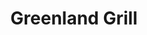 ---
layout: place
title: "Greenland Grill"
permalink: /florida/land-o-lakes/greenland-grill.html
stateAbbr: FL
stateName: Florida
cityName: Land O' Lakes
seo:
  name: "Greenland Grill"
  type: Restaurant
  links: http://www.greenlandgrill.com/
description: "Looking for sushi in Land O' Lakes, Florida? Check out Greenland Grill for a delightful Japanese dining experience. Enjoy a variety of sushi and other dishes..."
place_id: ChIJLZdBo9a7wogRK5DPSWkQwXc
photos:
  - name: >-
      places/ChIJLZdBo9a7wogRK5DPSWkQwXc/photos/AeeoHcL04QgoqHX0m2MHXkhrzKOg9dQv4VDQ6_Arhqg0AtTpWMxEqYhSMhoDXRF1Mb-Fr0hpx6JdbzpaR6rL4iZp-LH3j_jfFa8C9tUD5f1Bn2IhsWknCjUQfWGUPKBqY52J20mjkdpPZSdqCY5lE9uIBlMaTaDpitU7u00pUGNldyeH2pTvUEzF711xckeATeyfo3m0nT4F-7WOEenMGpN2jJWVJdcccLDCxrC-gQpVNWYaInlr5JqXAJhO_ESMMUgGJcQ8qUXipE3ZZMs3xl_uMspVYNim9ve2wCfHf6QDApeQH9yPTHlqgnh3IuNTLDHqjhb2r8-7eD4ljLN90F2CFEAQ9Tyq0XED-cpoG-rbBYg3uFfbUjOefbTX0F7qGKcYv42rFIFJkaYh_1St87z-OSn5ZALfcRxnFz9YCljrPT8
    widthPx: 4800
    heightPx: 2700
    authorAttributions:
      - displayName: Tammy Hummel
        uri: https://maps.google.com/maps/contrib/105284282202061571136
        photoUri: >-
          https://lh3.googleusercontent.com/a/ACg8ocIgSjU8Edd49AU7f6sjybLJjKxZwxVDK9VQQJ0ei0dCAdUTDg=s100-p-k-no-mo
    flagContentUri: >-
      https://www.google.com/local/imagery/report/?cb_client=maps_api_places.places_api&image_key=!1e10!2sCIHM0ogKEICAgIDUusuFJQ&hl=en-US
    googleMapsUri: >-
      https://www.google.com/maps/place//data=!3m4!1e2!3m2!1sCIHM0ogKEICAgIDUusuFJQ!2e10!4m2!3m1!1s0x88c2bbd6a341972d:0x77c1106949cf902b
  - name: >-
      places/ChIJLZdBo9a7wogRK5DPSWkQwXc/photos/AeeoHcK-oZAnPkQwKoMpltZHkONg2Eu-DWJkA4TvTuu-kADZKraHWZ1-i4xFKEGZj8eMqE-jNxYJJpryx12x5OzYAFAo6fO7X2VYt0RBUIUhXz7QXSj0sk0cVXh-GqZff3zVTt0KHcLpQU2Q9BSHbCiX8FTvwV-ZPDSnUttPQ5lvoookZnFgRzZ4zSQ9KSax10lxkQHm1KKInRb6FzJFBOxv76HXGKomr_FmdwytKQtXoMIa8WPE6QXSSCugJSmapg15Wss8DjX3HKfXrTOb3or8NJkmFS7bzFxZjMxqV1wjXeUyxQ
    widthPx: 4800
    heightPx: 2695
    authorAttributions:
      - displayName: Greenland Grill
        uri: https://maps.google.com/maps/contrib/111826151729840612957
        photoUri: >-
          https://lh3.googleusercontent.com/a-/ALV-UjWAqoskHrcqTHMMNPqzKF4iYo7NJKs8gVMz99s0KMLqK79mrL2N=s100-p-k-no-mo
    flagContentUri: >-
      https://www.google.com/local/imagery/report/?cb_client=maps_api_places.places_api&image_key=!1e10!2sAF1QipPten6h_zhbRUHw8PKCe_L1VfuaOutu9rYJYMOX&hl=en-US
    googleMapsUri: >-
      https://www.google.com/maps/place//data=!3m4!1e2!3m2!1sAF1QipPten6h_zhbRUHw8PKCe_L1VfuaOutu9rYJYMOX!2e10!4m2!3m1!1s0x88c2bbd6a341972d:0x77c1106949cf902b
  - name: >-
      places/ChIJLZdBo9a7wogRK5DPSWkQwXc/photos/AeeoHcIyG4kgR_aMe4v96yk0il7h9K2ip_cfpBNKQoeGUZ8u9052FExT-_5DV2bahKRqvrz7r1IoRva9GA7SV2MvxY46e8f3Cs7nJBYNujYGo8oKDA1_VyKfgqvBAEb5WA_HlS1_2AKilFIvoysxOgjZZPAT9ktWqnAcpcdB1G4rGnTbGsAeJQuO4gplr4_sXV3IZ_B8UPxVrwUFhcB3bfOx9U-JF9WS9yzoTk61TM_Brwn310BE8Vl_MYQonfjIdvcEmFyx7SXyO8ismlbw4YyNXob2shmp9cz2ToF85N0hVFJlFfz4_MTmPKwEbs0m0gRhJjJq6wJ-gPqjE5p_VHxIw-qPNBig-2y7ubKdOA6qGgk3_E_xX3A3HkWVu0AMMBKlkejjqbpvIIs0bQupS83XD9kQBQ7KUPkFzyS5yjeviPYA8A
    widthPx: 4800
    heightPx: 3600
    authorAttributions:
      - displayName: Jose Mejia
        uri: https://maps.google.com/maps/contrib/111829884513792406734
        photoUri: >-
          https://lh3.googleusercontent.com/a/ACg8ocLYED0YQiSr1f-B78e01N88QZwDIL2W_XajdaBu0VZ07-MgO9w=s100-p-k-no-mo
    flagContentUri: >-
      https://www.google.com/local/imagery/report/?cb_client=maps_api_places.places_api&image_key=!1e10!2sCIHM0ogKEICAgMCwltn2BA&hl=en-US
    googleMapsUri: >-
      https://www.google.com/maps/place//data=!3m4!1e2!3m2!1sCIHM0ogKEICAgMCwltn2BA!2e10!4m2!3m1!1s0x88c2bbd6a341972d:0x77c1106949cf902b
  - name: >-
      places/ChIJLZdBo9a7wogRK5DPSWkQwXc/photos/AeeoHcJ4Mcixiei4PXuLC2D5bSax7iLLVCkUmlyqXSX2SOoyskt8p17-zWhzrP8A5tZGqy7HBSwFZqtCP1TizcwL6jJB7SJVTzlkS-vWoZOpj6RZJjQNS6knkZMtmZG5KsYW1JNQigQSSzZOnr7fHMjvSm3LKoXgsCUm2V4UvA7e6n4kzPSM7o_QAAaA81314ohwqhuxQi5AEQQBGnTBIZn3qsYijXPNDt8uAHVQ5LOGa9V8vJHEBIxk1n_UAiZ2WKaDLQvaXv_ClMjHq25HSDGng0LN-61GPH9wEKSyQzETUE5sgakLvUy5Uw2FoCkTWID8aZDXbGlbu8_69h4yW3b7dMdmxiIPcPuyVNZaU40_gKgHh9_9eLGv6mzz0jK8wtZ26CVjAvLy3HBGZcbrfiHyWwFuJTMLz7e4YkDigMGGTVS86g
    widthPx: 4000
    heightPx: 3000
    authorAttributions:
      - displayName: Staneyl Drewery
        uri: https://maps.google.com/maps/contrib/101153873134154973444
        photoUri: >-
          https://lh3.googleusercontent.com/a-/ALV-UjVy47xMFcB7BpTmQ2iPc2Qx4xxyx6VyhYPZ8_8A1HEQUdXLfJe97w=s100-p-k-no-mo
    flagContentUri: >-
      https://www.google.com/local/imagery/report/?cb_client=maps_api_places.places_api&image_key=!1e10!2sCIHM0ogKEICAgIC9yamNHA&hl=en-US
    googleMapsUri: >-
      https://www.google.com/maps/place//data=!3m4!1e2!3m2!1sCIHM0ogKEICAgIC9yamNHA!2e10!4m2!3m1!1s0x88c2bbd6a341972d:0x77c1106949cf902b
  - name: >-
      places/ChIJLZdBo9a7wogRK5DPSWkQwXc/photos/AeeoHcKRo1tgZ2sX7UIXmQU0beumqQ35LBL84SdjVL91yis57guXIG5j7qJ09dzi1EsftKTF1iPf8YnkrH8BMRtjhWs6GvGiTAtXlSa9nbHdIGWEXicX2mbSlUB2df9cZxFMsbuRE2BtRoRL7ggYmKDI4SpYctvmGFHZfUB_0zWDivzJ54MfxL4RHuZzDgZwIco2SyV5sZFRhnWpB0lcWYAaSKlIA5N8VZMUwoqP-yEHAZGj7B9q2LaX1bn02wV3YswNh2RsfB7CDuEvi_sUK0SiT6EYIi7hpqcYMSpXBsBQOpBGZw
    widthPx: 3024
    heightPx: 4032
    authorAttributions:
      - displayName: Greenland Grill
        uri: https://maps.google.com/maps/contrib/111826151729840612957
        photoUri: >-
          https://lh3.googleusercontent.com/a-/ALV-UjWAqoskHrcqTHMMNPqzKF4iYo7NJKs8gVMz99s0KMLqK79mrL2N=s100-p-k-no-mo
    flagContentUri: >-
      https://www.google.com/local/imagery/report/?cb_client=maps_api_places.places_api&image_key=!1e10!2sAF1QipPycQXSEI98AuEMze02Qha-aYKt2940qXiAQ2N2&hl=en-US
    googleMapsUri: >-
      https://www.google.com/maps/place//data=!3m4!1e2!3m2!1sAF1QipPycQXSEI98AuEMze02Qha-aYKt2940qXiAQ2N2!2e10!4m2!3m1!1s0x88c2bbd6a341972d:0x77c1106949cf902b
  - name: >-
      places/ChIJLZdBo9a7wogRK5DPSWkQwXc/photos/AeeoHcJF6Dw_WjqXNM4Fhd6NEtlrUBNUZw8vulAqdfY0tfk9rVq5-WjtCGKP_DKqt4E0imyz1aXGXB8xvkUoBJfRliNVSOSG_TWltgN-BF3Y3-NENPt5a8BYXxa_CAS4669IGX4d3Ag1UHviFM45UmvQ6qSfIbJ9wEbGJJ2DureOgj43VIqMvfNA46VDBryqNfpNAwiF3vP6iVa_72oBGuNcy5SGfLU_2Uk0-avVEZGcvsqwfMyR3mssj6Ycz2PJ58XANIfUXBkWB4Skohm64uiphyycqMvM0nb1VGfeV2OPiFVHYgoXOZxQkTBmzA9ERWyM_Yot0n0DiRcuU0k7ZMnpwAiOXheTQZgMakPa_12tawTZf1u7j1NpZ3DJk8BPWq5m4nB2_1K1ygbPqbgGfdg4dR04KfDoYJiGh16mj0kST8HXWg
    widthPx: 3024
    heightPx: 4032
    authorAttributions:
      - displayName: Alcy E
        uri: https://maps.google.com/maps/contrib/103668242567433504133
        photoUri: >-
          https://lh3.googleusercontent.com/a/ACg8ocK_kI6QXFOJOnBmY7Mz1ZOBaHU5Ju7o9_SES4t-BnyFlGaqEg=s100-p-k-no-mo
    flagContentUri: >-
      https://www.google.com/local/imagery/report/?cb_client=maps_api_places.places_api&image_key=!1e10!2sCIHM0ogKEICAgIDv9ZPXQw&hl=en-US
    googleMapsUri: >-
      https://www.google.com/maps/place//data=!3m4!1e2!3m2!1sCIHM0ogKEICAgIDv9ZPXQw!2e10!4m2!3m1!1s0x88c2bbd6a341972d:0x77c1106949cf902b
  - name: >-
      places/ChIJLZdBo9a7wogRK5DPSWkQwXc/photos/AeeoHcKYXi6wekc4QpY7lFHjQgZWngOgw49F7ljgUObnaMa_6B33aRG63RrSDyz8zAbkZRATJZe1fR9sOKTvxLew-aWm_M1IPrrql6d6fuBOuOUqjpfRCSjSITnlMbWdxsV-swtkjBOqxetsDLlghyxr_vWQvcRdusOtzyYPefG-wvOHXeRB7la56Xjktsr4-mSyUCyt29AywW51K4-3rpRZdAldcjZHhUfZIWl5Wyxmm5DQnB3a0bx6rnwP46mtd41KfdKPUUAj_CvN5MVBA3MQgEupRmgA_qdAOZBAg54nis3txthdKW3hPP2nso2NBPoJVLXWQaB3922MWAhRHwDjMIr-iljsLs5ve1fGs9zHsMCmneU99lK-sgRUfeF-3q3MU6oHSc23QGfctZWs1oRssCrWR9FGlLrLa4aQsvi4k0Et6A
    widthPx: 3024
    heightPx: 4032
    authorAttributions:
      - displayName: Azari Davis
        uri: https://maps.google.com/maps/contrib/108034559829721056697
        photoUri: >-
          https://lh3.googleusercontent.com/a-/ALV-UjVZ-FHwceYK0kq4X_p-jPTb0Wjd-T_DKrxbF-RDkv7nRaJCA1Z5=s100-p-k-no-mo
    flagContentUri: >-
      https://www.google.com/local/imagery/report/?cb_client=maps_api_places.places_api&image_key=!1e10!2sCIHM0ogKEICAgICX5rDnLA&hl=en-US
    googleMapsUri: >-
      https://www.google.com/maps/place//data=!3m4!1e2!3m2!1sCIHM0ogKEICAgICX5rDnLA!2e10!4m2!3m1!1s0x88c2bbd6a341972d:0x77c1106949cf902b
  - name: >-
      places/ChIJLZdBo9a7wogRK5DPSWkQwXc/photos/AeeoHcJg7ao0-GtUDbx6EtBS3sVq_TYutZAyc_SPLjxq1K5oRiwtOWVNXO9aSPhGNx5wT4vvwQ8WguAl7OaiZiMM1qYRUw0E8hvbQcSfqk3qoXsx64U8kxno-xuvrfF0xxFlZGSHTfGZkmF8CeH6B3wvmuItIb8UMSYwmvKncSUEmdlf0BFwiK8LRZZs9lojpAcbDRrG_swuhQ4L295IOI1Tp0Sz9lcVSYKpQs1fsXFDO3-NiFcnSIs5RXRpsMPdcjJ4nrX_xWF42SSMDbvZJhYqjIwkoBEPGlwZVMEVmyLoOLsAsaxUdyfEMPILTnOifIYLKExhdFquwg8H6EwiaCaFE4oxZsAA3Jjnr8vu_5qa719PZeKCs5k4tkVclxWGUL21bttAUV-ieKhngU1LkUDZdWvkx5DYv6bsYvsa5hnY6qHWtg
    widthPx: 4032
    heightPx: 3024
    authorAttributions:
      - displayName: Uthpala Muthumali Karunagama
        uri: https://maps.google.com/maps/contrib/103487657127491970617
        photoUri: >-
          https://lh3.googleusercontent.com/a-/ALV-UjVncHj40d585mEkdNbpnURjLGLRKGiqEZZf4bLmkxtnQ_N6G9GG=s100-p-k-no-mo
    flagContentUri: >-
      https://www.google.com/local/imagery/report/?cb_client=maps_api_places.places_api&image_key=!1e10!2sCIHM0ogKEICAgIC9t9n5XA&hl=en-US
    googleMapsUri: >-
      https://www.google.com/maps/place//data=!3m4!1e2!3m2!1sCIHM0ogKEICAgIC9t9n5XA!2e10!4m2!3m1!1s0x88c2bbd6a341972d:0x77c1106949cf902b
  - name: >-
      places/ChIJLZdBo9a7wogRK5DPSWkQwXc/photos/AeeoHcInOzECuFON4WqVbdwuK0bqOSe_SjVdNn5S_KNJdPbcvynNobL3bOcin75YIV0NI7knGxgu1RMjn_zynbi-crCRjB2HyyFbU0S-baFmK9iLq8eFIiowx8Z8sAPwKaAu3Kekpkf9Pi8JeNm7nzK53dKb-djjti9EOb2QZg3__HJ6rXYZAVhpnm8Hw9Tamky-9A_I7abYaQMsVBb5zs3nWqfdxP6GeUifFsi6PnEDm1Ev3x0uTcT1HqdRvXOFtSiyjzkkHekcTQEAH4UlpaQ4okIlvx-h-oWf9SylVSBalGSLoSLOgQWtQ07f7UdaHeBfQUvXO456Q7lAe6oBtUSdSmFtZrtLnLwFMt5mknDjEYYRazV2b9XUWnAvOjaXQWM2l30vy9KZ4D3cN0qav5CdHygiFyv3QX9dAGqtinCACxzpf-4-
    widthPx: 3000
    heightPx: 4000
    authorAttributions:
      - displayName: Chará Sullivan (Den & Chará)
        uri: https://maps.google.com/maps/contrib/104242160167958712053
        photoUri: >-
          https://lh3.googleusercontent.com/a-/ALV-UjUYUGCm-IjgREjxBkTiYZf0AkWnYdpPmzqWSd_uUQoh7bSXFoJbZA=s100-p-k-no-mo
    flagContentUri: >-
      https://www.google.com/local/imagery/report/?cb_client=maps_api_places.places_api&image_key=!1e10!2sCIHM0ogKEICAgMCQ87eN0gE&hl=en-US
    googleMapsUri: >-
      https://www.google.com/maps/place//data=!3m4!1e2!3m2!1sCIHM0ogKEICAgMCQ87eN0gE!2e10!4m2!3m1!1s0x88c2bbd6a341972d:0x77c1106949cf902b
  - name: >-
      places/ChIJLZdBo9a7wogRK5DPSWkQwXc/photos/AeeoHcKIe9Yhax92MJuFOSk9SUozTvNA9ot4B3bw90rirADLsnYlfPFm8B0pLgtwyAG7QFIpmF9hxYxu3T1hiv3rscscSM2H9AwSnIFk_1AowbHtpdfu67cVVW3zoqpCd7V8IYeYfxtgOCzID2EXL3ig4mtSmCGEWdlABPkALA56RFJZctoA2t4cnl8ESW2CeRTrC7doiKC9ktipDV10TU5__q6ffRRlDojzUZzregZENEjC8TE23FPKv1dB0XJqJtd9dHI7YkxNsXacZHeWk62FhVQYcRIyWX3-XGKPLH1KoJsQ4eIdzHmMUF-FzB_iJBJamKnZO5Z-8XqY3CFqNNol9DOQX7-LB-wfbVbmtd2Y4hM0duogTbcscgwTB4wmfiD4pVTKVVQ5i0xictQjBZngezCyFukBkUXUijcqFDEUhm5cXw
    widthPx: 4032
    heightPx: 3024
    authorAttributions:
      - displayName: Uthpala Muthumali Karunagama
        uri: https://maps.google.com/maps/contrib/103487657127491970617
        photoUri: >-
          https://lh3.googleusercontent.com/a-/ALV-UjVncHj40d585mEkdNbpnURjLGLRKGiqEZZf4bLmkxtnQ_N6G9GG=s100-p-k-no-mo
    flagContentUri: >-
      https://www.google.com/local/imagery/report/?cb_client=maps_api_places.places_api&image_key=!1e10!2sCIHM0ogKEICAgIC9t9n5PA&hl=en-US
    googleMapsUri: >-
      https://www.google.com/maps/place//data=!3m4!1e2!3m2!1sCIHM0ogKEICAgIC9t9n5PA!2e10!4m2!3m1!1s0x88c2bbd6a341972d:0x77c1106949cf902b
address: 2205 Collier Pkwy, Land O' Lakes, FL 34639, USA
street: 2205 Collier Pkwy
city: Land O' Lakes
state: FL
zip: '34639'
country: USA
neighborhood: null
latitude: '28.188596'
longitude: '-82.438082'
accessibility_options:
  wheelchairAccessibleParking: true
  wheelchairAccessibleEntrance: true
  wheelchairAccessibleRestroom: true
  wheelchairAccessibleSeating: true
business_status: OPERATIONAL
name: Greenland Grill
google_maps_links:
  directionsUri: >-
    https://www.google.com/maps/dir//''/data=!4m7!4m6!1m1!4e2!1m2!1m1!1s0x88c2bbd6a341972d:0x77c1106949cf902b!3e0
  placeUri: https://maps.google.com/?cid=8629196405414531115
  writeAReviewUri: >-
    https://www.google.com/maps/place//data=!4m3!3m2!1s0x88c2bbd6a341972d:0x77c1106949cf902b!12e1
  reviewsUri: >-
    https://www.google.com/maps/place//data=!4m4!3m3!1s0x88c2bbd6a341972d:0x77c1106949cf902b!9m1!1b1
  photosUri: >-
    https://www.google.com/maps/place//data=!4m3!3m2!1s0x88c2bbd6a341972d:0x77c1106949cf902b!10e5
primary_type: Middle Eastern Restaurant
opening_hours:
  regular: null
  current: null
secondary_opening_hours:
  regular:
    weekdayDescriptions: null
    type: null
  current:
    weekdayDescriptions: null
    type: null
phone: (813) 948-9727
price_level: PRICE_LEVEL_INEXPENSIVE
price_range: $10 &ndash; $20
rating: '4.5'
rating_count: 555
website: http://www.greenlandgrill.com/
reviews: null
parking_options: null
payment_options: null
allow_dogs: null
curbside_pickup: null
delivery: null
dine_in: null
good_for_children: null
good_for_groups: null
good_for_sports: null
live_music: null
menu_for_children: null
outdoor_seating: null
reservable: null
restroom: null
serves_beer: null
serves_breakfast: null
serves_brunch: null
serves_cocktails: null
serves_coffee: null
serves_dinner: null
serves_dessert: null
serves_lunch: null
serves_vegetarian_food: null
serves_wine: null
takeout: null
summary: null

---